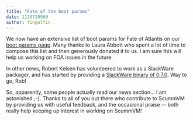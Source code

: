 ```yaml
---
title: "Fate of the boot params"
date: 1110720960
author: fingolfin
---
```


We now have an extensive list of boot params for Fate of Atlantis on our [boot params page](http://www.scummvm.org/documentation.php?view=bootparam). Many thanks to Laura Abbott who spent a lot of time to compose this list and then generously donated it to us. I am sure this will help us working on FOA issues in the future.

In other news, Robert Kelsen has volunteered to work as a SlackWare packager, and has started by providing a [SlackWare binary of 0.7.0](/frs/scummvm/0.7.0/scummvm-0.7.0-slack-i486-1.tgz). Way to go, Rob!

So, apparently, some people actually read our news section... I am astonished ;-). Thanks to all of you out there who contribute to ScummVM by providing us with useful feedback, and the occasional praise -- both really help keeping up interest in working on ScummVM!
